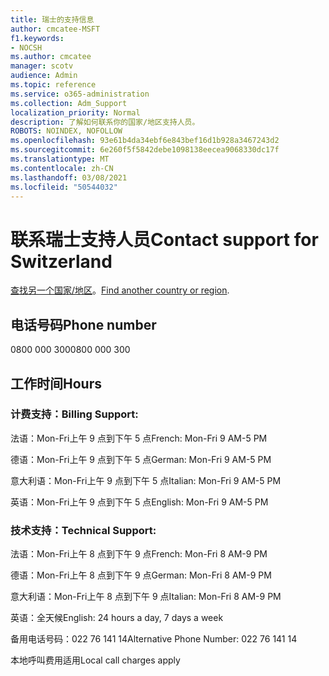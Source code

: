 ```yaml
---
title: 瑞士的支持信息
author: cmcatee-MSFT
f1.keywords:
- NOCSH
ms.author: cmcatee
manager: scotv
audience: Admin
ms.topic: reference
ms.service: o365-administration
ms.collection: Adm_Support
localization_priority: Normal
description: 了解如何联系你的国家/地区支持人员。
ROBOTS: NOINDEX, NOFOLLOW
ms.openlocfilehash: 93e61b4da34ebf6e843bef16d1b928a3467243d2
ms.sourcegitcommit: 6e260f5f5842debe1098138eecea9068330dc17f
ms.translationtype: MT
ms.contentlocale: zh-CN
ms.lasthandoff: 03/08/2021
ms.locfileid: "50544032"
---
```

# <a name="contact-support-for-switzerland"></a><span data-ttu-id="f5515-103">联系瑞士支持人员</span><span class="sxs-lookup"><span data-stu-id="f5515-103">Contact support for Switzerland</span></span>

<span data-ttu-id="f5515-104">[查找另一个国家/地区](../contact-support-for-business-products.md)。</span><span class="sxs-lookup"><span data-stu-id="f5515-104">[Find another country or region](../contact-support-for-business-products.md).</span></span>

## <a name="phone-number"></a><span data-ttu-id="f5515-105">电话号码</span><span class="sxs-lookup"><span data-stu-id="f5515-105">Phone number</span></span>
<span data-ttu-id="f5515-106">0800 000 300</span><span class="sxs-lookup"><span data-stu-id="f5515-106">0800 000 300</span></span>

## <a name="hours"></a><span data-ttu-id="f5515-107">工作时间</span><span class="sxs-lookup"><span data-stu-id="f5515-107">Hours</span></span>
### <a name="billing-support"></a><span data-ttu-id="f5515-108">计费支持：</span><span class="sxs-lookup"><span data-stu-id="f5515-108">Billing Support:</span></span>

<span data-ttu-id="f5515-109">法语：Mon-Fri上午 9 点到下午 5 点</span><span class="sxs-lookup"><span data-stu-id="f5515-109">French: Mon-Fri 9 AM-5 PM</span></span>

<span data-ttu-id="f5515-110">德语：Mon-Fri上午 9 点到下午 5 点</span><span class="sxs-lookup"><span data-stu-id="f5515-110">German: Mon-Fri 9 AM-5 PM</span></span>

<span data-ttu-id="f5515-111">意大利语：Mon-Fri上午 9 点到下午 5 点</span><span class="sxs-lookup"><span data-stu-id="f5515-111">Italian: Mon-Fri 9 AM-5 PM</span></span>

<span data-ttu-id="f5515-112">英语：Mon-Fri上午 9 点到下午 5 点</span><span class="sxs-lookup"><span data-stu-id="f5515-112">English: Mon-Fri 9 AM-5 PM</span></span>

### <a name="technical-support"></a><span data-ttu-id="f5515-113">技术支持：</span><span class="sxs-lookup"><span data-stu-id="f5515-113">Technical Support:</span></span>

<span data-ttu-id="f5515-114">法语：Mon-Fri上午 8 点到下午 9 点</span><span class="sxs-lookup"><span data-stu-id="f5515-114">French: Mon-Fri 8 AM-9 PM</span></span>

<span data-ttu-id="f5515-115">德语：Mon-Fri上午 8 点到下午 9 点</span><span class="sxs-lookup"><span data-stu-id="f5515-115">German: Mon-Fri 8 AM-9 PM</span></span>

<span data-ttu-id="f5515-116">意大利语：Mon-Fri上午 8 点到下午 9 点</span><span class="sxs-lookup"><span data-stu-id="f5515-116">Italian: Mon-Fri 8 AM-9 PM</span></span>

<span data-ttu-id="f5515-117">英语：全天候</span><span class="sxs-lookup"><span data-stu-id="f5515-117">English: 24 hours a day, 7 days a week</span></span>

<span data-ttu-id="f5515-118">备用电话号码：022 76 141 14</span><span class="sxs-lookup"><span data-stu-id="f5515-118">Alternative Phone Number: 022 76 141 14</span></span>

<span data-ttu-id="f5515-119">本地呼叫费用适用</span><span class="sxs-lookup"><span data-stu-id="f5515-119">Local call charges apply</span></span>
